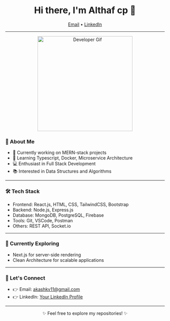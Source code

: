 
<h1 align="center">Hi there, I'm Althaf cp 👋</h1>
<p align="center">
  <a href="mailto:muhammedalthafcp449@gmail.com">Email</a> •
  <a href="https://www.linkedin.com/in/muhammed-althaf-cp-197b2029b/">LinkedIn</a> 
</p>

---

<div align="center">
  <img src="https://media.giphy.com/media/ZVik7pBtu9dNS/giphy.gif" alt="Developer Gif" width="300">
</div>

### 🧠 About Me

- 💼 Currently working on MERN-stack projects
- 🌱 Learning Typescript, Docker, Microservice Architecture
- 💻 Enthusiast in Full Stack Development
- 📚 Interested in Data Structures and Algorithms

---

### 🛠️ Tech Stack

- Frontend: React.js, HTML, CSS, TailwindCSS, Bootstrap
- Backend: Node.js, Express.js
- Database: MongoDB, PostgreSQL, Firebase
- Tools: Git, VSCode, Postman
- Others: REST API, Socket.io

---

### 🚀 Currently Exploring

- Next.js for server-side rendering
- Clean Architecture for scalable applications

---

### 🤝 Let's Connect

- 👉 Email: akashkv11@gmail.com
- 👉 LinkedIn: [Your LinkedIn Profile](https://www.linkedin.com/in/akash-kv-ba6060230/)

---

<p align="center">✨ Feel free to explore my repositories! ✨</p>

